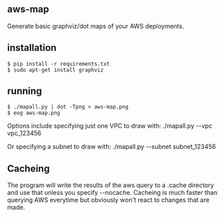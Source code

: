 aws-map
------------
Generate basic graphviz/dot maps of your AWS deployments.

installation
------------
```
$ pip install -r requirements.txt
$ sudo apt-get install graphviz
```

running
-------

```
$ ./mapall.py | dot -Tpng > aws-map.png
$ eog aws-map.png
```

Options include specifying just one VPC to draw with:
./mapall.py --vpc vpc_123456

Or specifying a subnet to draw with:
./mapall.py --subnet subnet_123456

Cacheing
--------
The program will write the results of the aws query to a .cache
directory and use that unless you specify --nocache. Cacheing is
much faster than querying AWS everytime but obviously won't react
to changes that are made.
